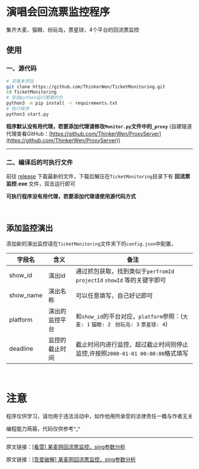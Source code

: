# 演唱会回流票监控程序

集齐大麦、猫眼、纷玩岛，票星球，4个平台的回流票监控

## 使用

### 一、源代码
```bash
# 克隆本项目
git clone https://github.com/ThinkerWen/TicketMonitoring.git
cd TicketMonitoring
# 安装python运行需要的包
python3 -m pip install -r requirements.txt
# 执行程序
python3 start.py
```
**程序默认没有用代理，若要添加代理请修改`Monitor.py`文件中的`_proxy`** (自建隧道代理查看GitHub：[https://github.com/ThinkerWen/ProxyServer](https://github.com/ThinkerWen/ProxyServer))

----
### 二、编译后的可执行文件

前往 [release](https://github.com/ThinkerWen/TicketMonitoring/releases) 下载最新的文件，下载后解压在`TicketMonitoring`目录下有 **回流票监控.exe** 文件，双击运行即可

**可执行程序没有用代理，若要添加代理请使用源代码方式**

<br>

## 添加监控演出

添加新的演出监控请在`TicketMonitoring`文件夹下的`config.json`中配置，

| 字段名       | 含义      | 备注                                                                |
|-----------|---------|-------------------------------------------------------------------|
| show_id   | 演出id    | 通过抓包获取，找到类似于`perfromId` `projectId` `showId` 等的关键字即可              |
| show_name | 演出名称    | 可以任意填写，自己好记即可                                                     |
| platform  | 演出的监控平台 | 和`show_id`的平台对应，`platform`参照：(`大麦: 1` `猫眼: 2` ` 纷玩岛: 3` `票星球: 4`) |
| deadline  | 监控的截止时间 | 截止时间内进行监控，超过截止时间则停止监控,许按照`2000-01-01 00:00:00`格式填写                |


<br>

# 注意

程序仅供学习，请勿用于违法活动中，如作他用所承受的法律责任一概与作者无关

编程能力蒟蒻，代码仅供参考^_^

----

原文链接：<a href="https://bbs.kanxue.com/thread-279165.htm">[看雪] 某麦网回流票监控，sing参数分析</a>

原文链接：<a href="https://www.52pojie.cn/forum.php?mod=viewthread&tid=1845064&extra=page%3D1%26filter%3Dtypeid%26typeid%3D378">[吾爱破解] 某麦网回流票监控，sing参数分析</a>